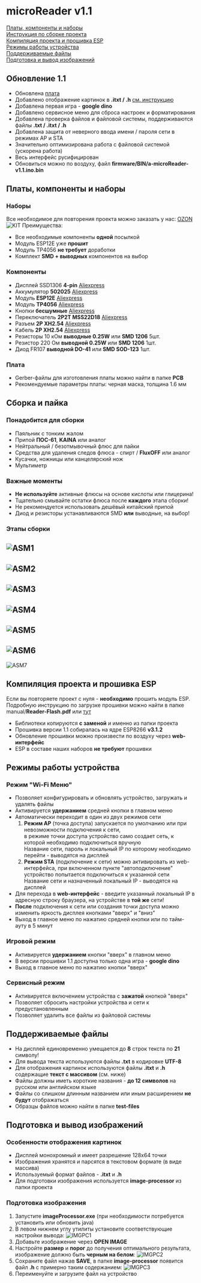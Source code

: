 # microReader v1.1
[Платы, компоненты и наборы](#parts)  
[Инструкция по сборке проекта](#assembly)  
[Компиляция проекта и прошивка ESP](#compile)    
[Режимы работы устройства](#mods)   
[Поддерживаемые файлы](#files)   
[Подготовка и вывод изображений](#images)   


## Обновление 1.1
- Обновлена [плата](https://oshwlab.com/nich1con/microreader)
- Добавлено отображение картинок в **.itxt / .h** [см. инструкцию](#images) 
- Добавлена первая игра - **google dino**
- Добавлено сервисное меню для сброса настроек и форматирования
- Добавлена проверка файлов и файловой системы, поддерживаются файлы **.txt / .itxt / .h**
- Добавлена защита от неверного ввода имени / пароля сети в режимах AP и STA
- Значительно оптимизирована работа с файловой системой (ускорена работа)
- Весь интерфейс русифицирован
- Обновиться можно по воздуху, файл **firmware/BIN/a-microReader-v1.1.ino.bin**

## <a id="parts">Платы, компоненты и наборы</a>
### Наборы
Все необходимое для повторения проекта можно заказать у нас: [OZON](https://clck.ru/3AE6Jm)
![KIT](https://github.com/Nich1con/microReader/blob/main/manual/kit.png)
Преимущества:
- Все необходимые компоненты **одной** посылкой
- Модуль ESP12E уже **прошит**  
- Модуль TP4056 **не требует** доработки
- Комплект **SMD + выводных** компонентов на выбор
### Компоненты 
- Дисплей SSD1306 **4-pin** [Aliexpress](https://fas.st/6m9ia)
- Аккумулятор **502025** [Aliexpress](https://fas.st/ScpZv)
- Модуль **ESP12E** [Aliexpress](https://fas.st/B_DJo)
- Модуль **TP4056** [Aliexpress](https://fas.st/myf-5)
- Кнопки **бесшумные** [Aliexpress](https://fas.st/6HQUZr)
- Переключатель **2P2T MSS22D18** [Aliexpress](https://fas.st/a0ehQ)
- Разъем **2P XH2.54** [Aliexpress](https://fas.st/hLyMM)
- Кабель **2P XH2.54** [Aliexpress](https://fas.st/BRWcS)
- Резисторы 10 кОм **выводные 0.25W** или **SMD 1206** 5шт.
- Резистор 220 Ом **выводной 0.25W** или **SMD 1206** 1шт.
- Диод FR107 **выводной DO-41** или **SMD SOD-123** 1шт.
### Плата
- Gerber-файлы для изготовления платы можно найти в папке **PCB**
- Рекомендуемые параметры платы: черная маска, толщина 1.6 мм

## <a id="assembly">Сборка и пайка</a>
### Понадобится для сборки
- Паяльник с тонким жалом
- Припой **ПОС-61**, **KAINA** или аналог
- Нейтральный / безотмывочный флюс для пайки
- Средства для удаления следов флюса - спирт / **FluxOFF** или аналог
- Кусачки, ножницы или канцелярский нож
- Мультиметр 
### Важные моменты
- **Не используйте** активные флюсы на основе кислоты или глицерина!
- Тщательно смывайте остатки флюса после **каждого** этапа сборки!   
- Не рекомендуется использовать дешёвый китайский припой
- Диод и резисторы устанавливаются SMD **или** выводные, на выбор!
### Этапы сборки
![ASM1](https://github.com/Nich1con/microReader/blob/main/manual/Assembly_1.png)
---
![ASM2](https://github.com/Nich1con/microReader/blob/main/manual/Assembly_2.png)
---
![ASM3](https://github.com/Nich1con/microReader/blob/main/manual/Assembly_3.png)
---
![ASM4](https://github.com/Nich1con/microReader/blob/main/manual/Assembly_4.png)
---
![ASM5](https://github.com/Nich1con/microReader/blob/main/manual/Assembly_5.png)
---
![ASM6](https://github.com/Nich1con/microReader/blob/main/manual/Assembly_6.png)
---
![ASM7](https://github.com/Nich1con/microReader/blob/main/manual/Assembly_7.png)


## <a id="compile">Компиляция проекта и прошивка ESP</a>
Если вы повторяете проект с нуля - **необходимо** прошить модуль ESP.  
Подробную инструкцию по загрузке прошивки можно найти в папке manual/**Reader-Flash.pdf** или [тут](https://drive.google.com/file/d/1LpFkYJHQTQy2akt1_XCeqDz1JM2nfgtx/view?usp=sharing)
- Библиотеки копируются **с заменой** и именно из папки проекта
- Прошивка версии 1.1 собиралась на ядре ESP8266 **v3.1.2**
- Обновление прошивки можно произвести по воздуху через **web-интерфейс**
- ESP в составе наших наборов **не требуют** прошивки

## <a id="mods">Режимы работы устройства</a>
### Режим "Wi-Fi Меню"
- Позволяет конфигурировать и обновлять устройство, загружать и удалять файлы
- Активируется **удержанием** средней кнопки в главном меню
- Автоматически переходит в один из двух режимов сети	
	1. **Режим AP** (точка доступа) запускается по умолчанию или при невозможности подключения к сети,      	
	в режиме точки доступа устройство само создает сеть, к которой необходимо подключиться вручную  
	Название сети, пароль и локальный IP по которому необходимо перейти - выводятся на дисплей  
	2. **Режим STA** (подключение к сети) можно активировать из web-интерфейса, при включенном пункте "автоподключение" устройство 
	попытается подключиться к указанной сети  
	Название сети и назначенный локальный IP - выводятся на дисплей 
- Для перехода в **web-интерфейс** - введите указанный локальный IP в адресную строку браузера, на устройстве в **той же** сети!
- **После** подключения к сети или создания точки доступа можно изменить яркость дисплея кнопками "вверх" и "вниз"	
- Выход в главное меню по нажатию средней кнопки или по тайм-ауту в 5 минут	
### Игровой режим
- Активируется **удержанием** кнопки "вверх" в главном меню
- В версии прошивки 1.1 доступна только одна игра - **google dino**
- Выход в главное меню по нажатию кнопки "вверх" 
### Сервисный режим
- Активируется включением устройства с **зажатой** кнопкой "вверх" 
- Позволяет сбросить настройки устройства и сети к предустановленным
- Позволяет удалить все файлы из файловой системы

## <a id="files">Поддерживаемые файлы</a>
- На дисплей единовременно умещается до **8** строк текста по **21** символу!
- Для вывода текста используются файлы **.txt** в кодировке **UTF-8**
- Для отображения картинок используются файлы **.itxt** и **.h** содержащие **текст с массивом** (см. ниже)
- Файлы должны иметь короткие названия - **до 12 символов** на русском или английском языке  
- Файлы со слишком длинным названием или иным расширением **не будут** отображаться
- Образцы файлов можно найти в папке **test-files**

## <a id="images">Подготовка и вывод изображений</a>
### Особенности отображения картинок
- Дисплей монохромный и имеет разрешение 128х64 точки
- Изображения хранятся и парсятся в текстовом формате (в виде массива)
- Используемый формат файлов - **.itxt** и **.h**
- Для подготовки изображения используется **image-processor** из папки проекта
### Подготовка изображения
1. Запустите **imageProcessor.exe** (при необходимости потребуется установить или обновить java)
2. В левом нижнем углу утилиты установите соответствующие настройки вывода:
![IMGPC1](https://github.com/Nich1con/microReader/blob/main/manual/imgProcSettings.png)
3. Добавьте изображение через **OPEN IMAGE**
4. Настройте **размер** и **порог** до получения оптимального результата, изображение должно быть **черным на белом**: 
![IMGPC2](https://github.com/Nich1con/microReader/blob/main/manual/imgProc.png)
5. Сохраните файл нажав **SAVE**, в папке **image-processor** появится файл **.h** с примерно таким содержанием:
![IMGPC3](https://github.com/Nich1con/microReader/blob/main/manual/imgRes.png)
6. Переименуйте и загрузите файл на устройство
